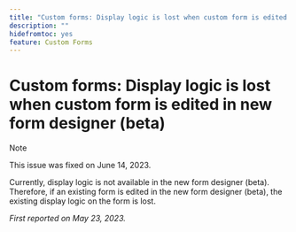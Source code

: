 ```yaml
---
title: "Custom forms: Display logic is lost when custom form is edited in new form designer (beta)"
description: ""
hidefromtoc: yes
feature: Custom Forms
---
```


# Custom forms: Display logic is lost when custom form is edited in new form designer (beta)

>[!NOTE]
>
>This issue was fixed on June 14, 2023.

Currently, display logic is not available in the new form designer (beta). Therefore, if an existing form is edited in the new form designer (beta), the existing display logic on the form is lost.

_First reported on May 23, 2023._


